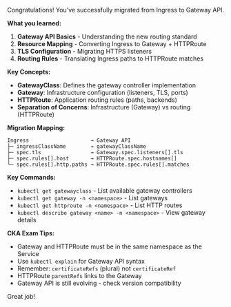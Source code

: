 Congratulations! You've successfully migrated from Ingress to Gateway API.

**What you learned:**

1. **Gateway API Basics** - Understanding the new routing standard
2. **Resource Mapping** - Converting Ingress to Gateway + HTTPRoute
3. **TLS Configuration** - Migrating HTTPS listeners
4. **Routing Rules** - Translating Ingress paths to HTTPRoute matches

**Key Concepts:**

- **GatewayClass**: Defines the gateway controller implementation
- **Gateway**: Infrastructure configuration (listeners, TLS, ports)
- **HTTPRoute**: Application routing rules (paths, backends)
- **Separation of Concerns**: Infrastructure (Gateway) vs routing (HTTPRoute)

**Migration Mapping:**

```
Ingress                    → Gateway API
├─ ingressClassName        → gatewayClassName
├─ spec.tls                → Gateway.spec.listeners[].tls
├─ spec.rules[].host       → HTTPRoute.spec.hostnames[]
└─ spec.rules[].http.paths → HTTPRoute.spec.rules[].matches
```

**Key Commands:**

- `kubectl get gatewayclass` - List available gateway controllers
- `kubectl get gateway -n <namespace>` - List gateways
- `kubectl get httproute -n <namespace>` - List HTTP routes
- `kubectl describe gateway <name> -n <namespace>` - View gateway details

**CKA Exam Tips:**

- Gateway and HTTPRoute must be in the same namespace as the Service
- Use `kubectl explain` for Gateway API syntax
- Remember: `certificateRefs` (plural) not `certificateRef`
- HTTPRoute `parentRefs` links to the Gateway
- Gateway API is still evolving - check version compatibility

Great job!

